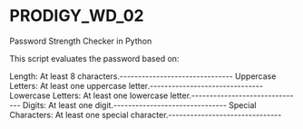 # PRODIGY_WD_02
Password Strength Checker in Python

This script evaluates the password based on:

Length: At least 8 characters.-------------------------------
Uppercase Letters: At least one uppercase letter.-------------------------------
Lowercase Letters: At least one lowercase letter.-------------------------------
Digits: At least one digit.-------------------------------
Special Characters: At least one special character.-------------------------------
